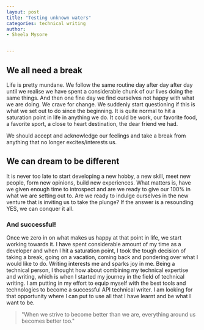 ```yaml
---
layout: post
title: "Testing unknown waters"
categories: technical writing
author:
- Sheela Mysore


---
```


## We all need a break

 Life is pretty mundane. We follow the same routine day after day after day until we realise we have spent a considerable chunk of our lives doing the same things. And then one fine day we find ourselves not happy with what we are doing. We crave for change. We suddenly start questioning if this is what we set out to do since the beginning. It is quite normal to hit a saturation point in life in anything we do. It could be work, our favorite food, a favorite sport, a close to heart destination, the dear friend we had. 

 We should accept and acknowledge our feelings and take a break from anything that no longer excites/interests us.

## We can dream to be different

It is never too late to start developing a new hobby, a new skill, meet new people, form new opinions, build new experiences. What matters is, have we given enough time to introspect and are we ready to give our 100% in what we are setting out to. Are we ready to indulge ourselves in the new venture that is inviting us to take the plunge? If the answer is a resounding YES, we can conquer it all.

### And successful!

Once we zero in on what makes us happy at that point in life, we start working towards it.
I have spent considerable amount of my time as a developer and when I hit a saturation point, I took the tough decision of taking a break, going on a vacation, coming back and pondering over what I would like to do. Writing interests me and sparks joy in me. Being a technical person, I thought how about combining my technical expertise and writing, which is when I started my journey in the field of technical writing. I am putting in my effort to equip myself with the best tools and technologies to become a successful API technical writer. I am looking for that opportunity where I can put to use all that I have learnt and be what I want to be.

> "When we strive to become better than we are, everything around us becomes better too."


